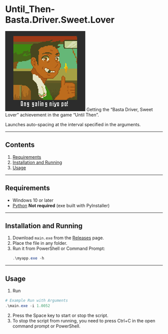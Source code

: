 # Until_Then-Basta.Driver.Sweet.Lover

![Achievement icon](./images/achievement_icon.jpg)
Getting the “Basta Driver, Sweet Lover” achievement in the game “Until Then”.

Launches auto-spacing at the interval specified in the arguments.

---

## Contents

1. [Requirements](#requirements)
2. [Installation and Running](#installation-and-running)
3. [Usage](#usage)

---

## Requirements

- Windows 10 or later
- [Python](https://python.org) **Not required** (exe built with PyInstaller)

---

## Installation and Running

1. Download `main.exe` from the [Releases](https://github.com/fallmute/Until_Then-Basta.Driver.Sweet.Lover/releases) page.  
2. Place the file in any folder.
3. Run it from PowerShell or Command Prompt:
   ```powershell
   .\myapp.exe -h
   ```

---

## Usage

1. Run
  ```powershell
  # Example Run with Arguments
  .\main.exe -i 1.0052
  ```
2. Press the Space key to start or stop the script.
3. To stop the script from running, you need to press Ctrl+C in the open command prompt or PowerShell.
